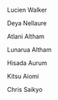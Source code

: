 Lucien Walker

Deya Nellaure

Atlani Altham

Lunarua Altham

Hisada Aurum

Kitsu Aiomi

Chris Saikyo